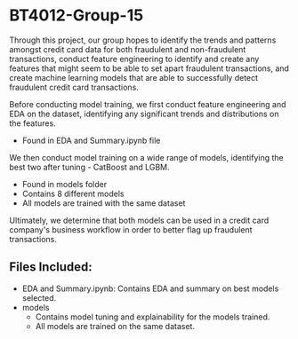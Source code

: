 # BT4012-Group-15

Through this project, our group hopes to identify the trends and patterns amongst credit card data for both fraudulent and non-fraudulent transactions, conduct feature engineering to identify and create any features that might seem to be able to set apart fraudulent transactions, and create machine learning models that are able to successfully detect fraudulent credit card transactions.

Before conducting model training, we first conduct feature engineering and EDA on the dataset, identifying any significant trends and distributions on the features.
  - Found in EDA and Summary.ipynb file
  
We then conduct model training on a wide range of models, identifying the best two after tuning - CatBoost and LGBM.
  - Found in models folder
  - Contains 8 different models
  - All models are trained with the same dataset 

Ultimately, we determine that both models can be used in a credit card company's business workflow in order to better flag up fraudulent transactions.

## Files Included:
- EDA and Summary.ipynb: Contains EDA and summary on best models selected.
- models
  - Contains model tuning and explainability for the models trained.
  - All models are trained on the same dataset.
